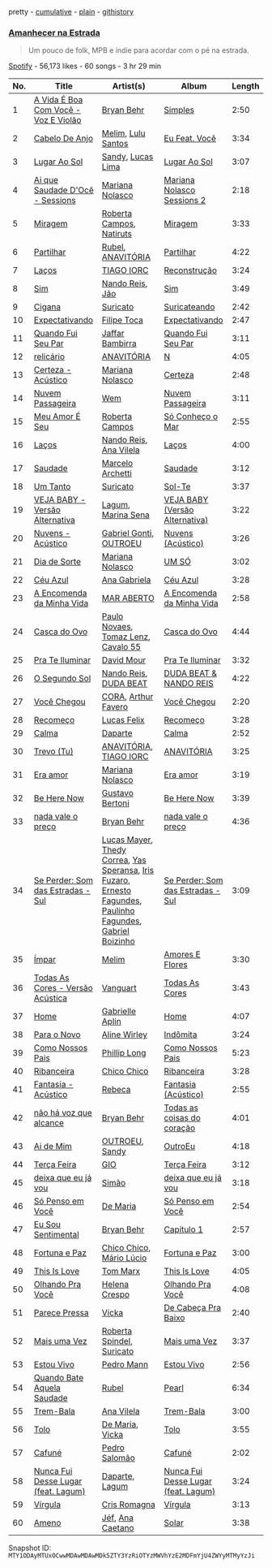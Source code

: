 pretty - [cumulative](/playlists/cumulative/37i9dQZF1DX7C2YzRKS41S.md) - [plain](/playlists/plain/37i9dQZF1DX7C2YzRKS41S) - [githistory](https://github.githistory.xyz/mackorone/spotify-playlist-archive/blob/main/playlists/plain/37i9dQZF1DX7C2YzRKS41S)

### [Amanhecer na Estrada](https://open.spotify.com/playlist/37i9dQZF1DX7C2YzRKS41S)

> Um pouco de folk, MPB e indie para acordar com o pé na estrada.

[Spotify](https://open.spotify.com/user/spotify) - 56,173 likes - 60 songs - 3 hr 29 min

| No. | Title | Artist(s) | Album | Length |
|---|---|---|---|---|
| 1 | [A Vida É Boa Com Você \- Voz E Violão](https://open.spotify.com/track/7w36CnYumoRl1ryZOWsJnk) | [Bryan Behr](https://open.spotify.com/artist/1nbIxJpSdhe1dzImxd8WfF) | [Simples](https://open.spotify.com/album/7xVxIAZOM8ac4viH06lVD9) | 2:50 |
| 2 | [Cabelo De Anjo](https://open.spotify.com/track/4QWsMXZ60waQmBBduGM2ci) | [Melim](https://open.spotify.com/artist/6uYrXgVHctAJtIdSODcyLJ), [Lulu Santos](https://open.spotify.com/artist/0A1oy7PC7fdzURgaLaWkL1) | [Eu Feat\. Você](https://open.spotify.com/album/2miEOiHroQ1WgUPdS1TPk7) | 3:34 |
| 3 | [Lugar Ao Sol](https://open.spotify.com/track/3EY2I6zWuJjZai4G7Bcmzx) | [Sandy](https://open.spotify.com/artist/4ZfTpxwHwtot9Ps59bXAF8), [Lucas Lima](https://open.spotify.com/artist/511AKBfXwSHIIekEKrjqab) | [Lugar Ao Sol](https://open.spotify.com/album/3wa8aaRNTsOnZpzCtWoYzg) | 3:07 |
| 4 | [Ai que Saudade D'Ocê \- Sessions](https://open.spotify.com/track/3jLkEBt841U8Nbca03XD0q) | [Mariana Nolasco](https://open.spotify.com/artist/2DMXwm5MCyjDIQ7W3Zh7EH) | [Mariana Nolasco Sessions 2](https://open.spotify.com/album/5hOl5QyQ3r0Y9DQDoVfszF) | 2:18 |
| 5 | [Miragem](https://open.spotify.com/track/23hHJyj6LwcJtzvu9vVhZT) | [Roberta Campos](https://open.spotify.com/artist/5CC2At3k0Xnyc5s9yHdyax), [Natiruts](https://open.spotify.com/artist/4PhdYoQGH8s1xee81dqQOO) | [Miragem](https://open.spotify.com/album/7heza5YlpANyzWtj0PZWhq) | 3:33 |
| 6 | [Partilhar](https://open.spotify.com/track/1PQRwFvNM7xV65bIkHmDtx) | [Rubel](https://open.spotify.com/artist/0slVGXBggrLglTLNKbeEyW), [ANAVITÓRIA](https://open.spotify.com/artist/1sPg5EHuQXTMElpZ4iUgXe) | [Partilhar](https://open.spotify.com/album/1pbjhsgtyc5hOVNaaz6tpN) | 4:22 |
| 7 | [Laços](https://open.spotify.com/track/67TkwLw4MU99lmHtUYo340) | [TIAGO IORC](https://open.spotify.com/artist/4iWkwAVzssjb8XgxdoOL6M) | [Reconstrução](https://open.spotify.com/album/4MaXnFPKQXHK7voqrWGEPn) | 3:24 |
| 8 | [Sim](https://open.spotify.com/track/1CDItzs1Ud0u9PDKdJgrio) | [Nando Reis](https://open.spotify.com/artist/7n1XMwvxPf10t4OX6h6Ufy), [Jão](https://open.spotify.com/artist/59FrDXDVJz0EKqYg39dnT2) | [Sim](https://open.spotify.com/album/04t4WLCMz8nzevU7Frcn1g) | 3:49 |
| 9 | [Cigana](https://open.spotify.com/track/30LW6tUCnkLZXuJHNB3bLJ) | [Suricato](https://open.spotify.com/artist/35j8oMehl8Q9mLnVmkVqMC) | [Suricateando](https://open.spotify.com/album/7oVcPsDEOAMcuAferDjzTx) | 2:42 |
| 10 | [Expectativando](https://open.spotify.com/track/3mT5ozcly6OB2VtftGl00v) | [Filipe Toca](https://open.spotify.com/artist/0jODqzGbGbc5yl0nfnGhVZ) | [Expectativando](https://open.spotify.com/album/537ABUoiMjWvrt182Egi86) | 2:47 |
| 11 | [Quando Fui Seu Par](https://open.spotify.com/track/7zp5QUrEGqQXDAwwFsk7Ku) | [Jaffar Bambirra](https://open.spotify.com/artist/7fKgOWFmEK3tIokXoTaXV5) | [Quando Fui Seu Par](https://open.spotify.com/album/2J9evPzR34lbRhlBjFrl0w) | 3:11 |
| 12 | [relicário](https://open.spotify.com/track/1fZgxJgmmOl8zCyHgcKAWE) | [ANAVITÓRIA](https://open.spotify.com/artist/1sPg5EHuQXTMElpZ4iUgXe) | [N](https://open.spotify.com/album/0ArhyC2E8UYtNhFYBialf0) | 4:05 |
| 13 | [Certeza \- Acústico](https://open.spotify.com/track/1GK98aTl2dzvvHqpFw0euo) | [Mariana Nolasco](https://open.spotify.com/artist/2DMXwm5MCyjDIQ7W3Zh7EH) | [Certeza](https://open.spotify.com/album/6x8Xo3rloxQEy8xIBumNvC) | 2:48 |
| 14 | [Nuvem Passageira](https://open.spotify.com/track/3pWXxtwyV4RHkNxD8fGvj4) | [Wem](https://open.spotify.com/artist/03U2zyL8CArxG4xX5mS2Fd) | [Nuvem Passageira](https://open.spotify.com/album/0LP4xZ87Qp6tFxmn3N1xXV) | 3:11 |
| 15 | [Meu Amor É Seu](https://open.spotify.com/track/4kc7hKuZFE3XYd2xMVvdxS) | [Roberta Campos](https://open.spotify.com/artist/5CC2At3k0Xnyc5s9yHdyax) | [Só Conheço o Mar](https://open.spotify.com/album/2C3fZsdvNDv3qYQSdTZTQk) | 2:55 |
| 16 | [Laços](https://open.spotify.com/track/1WrHBBRPokbuJSon8AGlA9) | [Nando Reis](https://open.spotify.com/artist/7n1XMwvxPf10t4OX6h6Ufy), [Ana Vilela](https://open.spotify.com/artist/66mL7YE8rG9eCu4QgM64m4) | [Laços](https://open.spotify.com/album/51sijugqSA8tgMswbFjupX) | 4:00 |
| 17 | [Saudade](https://open.spotify.com/track/7FEbkkKqbYhzRwi4OeaQcH) | [Marcelo Archetti](https://open.spotify.com/artist/5PbJzWZJVlmAWfCNowFZkm) | [Saudade](https://open.spotify.com/album/2zibX1fS6sawMsvJdEmmKA) | 3:12 |
| 18 | [Um Tanto](https://open.spotify.com/track/1BQhXbN8AzvHQrS7SvH58x) | [Suricato](https://open.spotify.com/artist/35j8oMehl8Q9mLnVmkVqMC) | [Sol\-Te](https://open.spotify.com/album/3wk0JZQ0eTP1rpiAlMpuV6) | 3:37 |
| 19 | [VEJA BABY \- Versão Alternativa](https://open.spotify.com/track/3GCvBFyQNf5HE4UIni7euC) | [Lagum](https://open.spotify.com/artist/5D56dZmhE9DgT01XixdHiD), [Marina Sena](https://open.spotify.com/artist/0nFdWpwl7h6fp3ADRyG14L) | [VEJA BABY \(Versão Alternativa\)](https://open.spotify.com/album/22PDkm4FLzUxArqoFKKYnQ) | 3:22 |
| 20 | [Nuvens \- Acústico](https://open.spotify.com/track/29gNG2pGiEK0ygQIDiWNyo) | [Gabriel Gonti](https://open.spotify.com/artist/7BPHTWFEfvH7HPfHLU1EOg), [OUTROEU](https://open.spotify.com/artist/3gZAVWMzKOt1tVO4tHoGwo) | [Nuvens \(Acústico\)](https://open.spotify.com/album/5GhkSzN8xwcfGUAFYZs16y) | 3:26 |
| 21 | [Dia de Sorte](https://open.spotify.com/track/0bJ5Pa8GqcyC4PNYcHQDeN) | [Mariana Nolasco](https://open.spotify.com/artist/2DMXwm5MCyjDIQ7W3Zh7EH) | [UM SÓ](https://open.spotify.com/album/3NEwEbyUBvhPNoil4FFta9) | 3:02 |
| 22 | [Céu Azul](https://open.spotify.com/track/2GvbK34eLArbttr0bXRu4l) | [Ana Gabriela](https://open.spotify.com/artist/6a9WLQ5NsIV7U2qB16uFWD) | [Céu Azul](https://open.spotify.com/album/6h1YceFakmfDMsTqVDNp1N) | 3:28 |
| 23 | [A Encomenda da Minha Vida](https://open.spotify.com/track/4hYcZfeUkOw4GoV5APKMdV) | [MAR ABERTO](https://open.spotify.com/artist/2PK9pWPbpzjPDM2HVR1NEO) | [A Encomenda da Minha Vida](https://open.spotify.com/album/3qdT1eBgzXQjaAwsys5zvR) | 2:58 |
| 24 | [Casca do Ovo](https://open.spotify.com/track/21UV3qUvsDenzdvTbXg4Nc) | [Paulo Novaes](https://open.spotify.com/artist/1Ee2vIMGWEMnEqcjJ8nKZ6), [Tomaz Lenz](https://open.spotify.com/artist/417JpHs58jEikADklRHgVX), [Cavalo 55](https://open.spotify.com/artist/4tWsAyT9EpNzQWly3Zp5M1) | [Casca do Ovo](https://open.spotify.com/album/2xuHLEn0Y8AqLdZWeqIjQ2) | 4:44 |
| 25 | [Pra Te Iluminar](https://open.spotify.com/track/0cchF6GS8r28iyHrCdsEJa) | [David Mour](https://open.spotify.com/artist/3fgi1hfJkAETgn5Yp2LuiY) | [Pra Te Iluminar](https://open.spotify.com/album/4dwyaJb4tpBBIpmHlIIjK7) | 3:32 |
| 26 | [O Segundo Sol](https://open.spotify.com/track/4B1A052R2n4HGE9JeieF5K) | [Nando Reis](https://open.spotify.com/artist/7n1XMwvxPf10t4OX6h6Ufy), [DUDA BEAT](https://open.spotify.com/artist/2QLSJqqGIstNbO6nYRR16o) | [DUDA BEAT & NANDO REIS](https://open.spotify.com/album/4VbIJk7efjjzApqlSeEIra) | 4:22 |
| 27 | [Você Chegou](https://open.spotify.com/track/6tyWzVdRd6loW3mkfhh4xV) | [CORA](https://open.spotify.com/artist/2qy3VPlMGKCe25BNET0vdp), [Arthur Favero](https://open.spotify.com/artist/6ro3Jx7xVl5MVF4HzZ2puK) | [Você Chegou](https://open.spotify.com/album/2H0srRA21uGJ4UMleEPvWK) | 2:20 |
| 28 | [Recomeço](https://open.spotify.com/track/7pyj2l80Wwz3LnAstQK1dE) | [Lucas Felix](https://open.spotify.com/artist/4bdlQqQxa0NVjqHWkr5meV) | [Recomeço](https://open.spotify.com/album/1vo6iJXFZceDfEz9099CpC) | 3:28 |
| 29 | [Calma](https://open.spotify.com/track/5zMHggqhl3ZMiQ9VbbNsbx) | [Daparte](https://open.spotify.com/artist/6D5hUhZncLiNMeE3gq9BhL) | [Calma](https://open.spotify.com/album/3bVdgjWqzwCgH7AGy3IsPV) | 2:52 |
| 30 | [Trevo \(Tu\)](https://open.spotify.com/track/2vRBYKWOyHtFMtiK60qRz7) | [ANAVITÓRIA](https://open.spotify.com/artist/1sPg5EHuQXTMElpZ4iUgXe), [TIAGO IORC](https://open.spotify.com/artist/4iWkwAVzssjb8XgxdoOL6M) | [ANAVITÓRIA](https://open.spotify.com/album/2UkBU2McOTulQ1Ki7OwDIw) | 3:25 |
| 31 | [Era amor](https://open.spotify.com/track/5Gy1BzwlIVSjRIsAUkALZn) | [Mariana Nolasco](https://open.spotify.com/artist/2DMXwm5MCyjDIQ7W3Zh7EH) | [Era amor](https://open.spotify.com/album/6Mm1M4h84mJcptcSmkf2iE) | 3:19 |
| 32 | [Be Here Now](https://open.spotify.com/track/04NQ1q92DRbxWq6lhpVVDQ) | [Gustavo Bertoni](https://open.spotify.com/artist/3SBeVI3ELQKQTEDoQ9ztq9) | [Be Here Now](https://open.spotify.com/album/5NiF9DMkOpOmhUDyI0XYSu) | 3:39 |
| 33 | [nada vale o preço](https://open.spotify.com/track/7DUbJL6jtQBCoCPm0hyQQk) | [Bryan Behr](https://open.spotify.com/artist/1nbIxJpSdhe1dzImxd8WfF) | [nada vale o preço](https://open.spotify.com/album/0dAqZacB6swpyjHkBbqnwG) | 4:36 |
| 34 | [Se Perder: Som das Estradas \- Sul](https://open.spotify.com/track/2wPaBZBh6zcJsxPFyGV2gm) | [Lucas Mayer](https://open.spotify.com/artist/724jACjbdJB5S18AqUAOQw), [Thedy Correa](https://open.spotify.com/artist/59pipqO5jBywBb0Plajs6I), [Yas Speransa](https://open.spotify.com/artist/6LwBwgTEq3SJoXS1G6gxz1), [Iris Fuzaro](https://open.spotify.com/artist/6ZJN1w4UBfLnpOyUeHW9eY), [Ernesto Fagundes](https://open.spotify.com/artist/6K9wH5qGxFO0HIBenPpHXH), [Paulinho Fagundes](https://open.spotify.com/artist/1cvcyqBn1ViC4FyyiGwqjO), [Gabriel Boizinho](https://open.spotify.com/artist/75n4w5DtLZ6bNsDJobpC88) | [Se Perder: Som das Estradas \- Sul](https://open.spotify.com/album/1XSHw9gFrxILHyy6RrCeVy) | 3:09 |
| 35 | [Ímpar](https://open.spotify.com/track/3vXKSy1vWDvl6DeKUxxpaG) | [Melim](https://open.spotify.com/artist/6uYrXgVHctAJtIdSODcyLJ) | [Amores E Flores](https://open.spotify.com/album/6rqpxYPwbgn348n8b5j7ne) | 3:30 |
| 36 | [Todas As Cores \- Versão Acústica](https://open.spotify.com/track/4xiAj5nbQAcQhcqXiqNAg3) | [Vanguart](https://open.spotify.com/artist/0rexWKb4rBwWS07SoHqsX0) | [Todas As Cores](https://open.spotify.com/album/3ASmfjCtnCsvv0PrYoSevq) | 3:43 |
| 37 | [Home](https://open.spotify.com/track/3X01VeoR0GckfiXlFRrJmF) | [Gabrielle Aplin](https://open.spotify.com/artist/3w6zswp5THsSKYLICUbDTZ) | [Home](https://open.spotify.com/album/0227L6DB3iVlI5xDLttmTN) | 4:07 |
| 38 | [Para o Novo](https://open.spotify.com/track/3swSMrutONgXUMIbkZ02gw) | [Aline Wirley](https://open.spotify.com/artist/5QJMxfSyCyewbvI9FM7p1q) | [Indômita](https://open.spotify.com/album/59G6GQbxuBCJoZPAzf7wWx) | 3:24 |
| 39 | [Como Nossos Pais](https://open.spotify.com/track/6Y2V9bofqF3aRVaBhBi73b) | [Phillip Long](https://open.spotify.com/artist/26FGaBmX3yqXeFp3rTPWyp) | [Como Nossos Pais](https://open.spotify.com/album/4f8LK9iitG0EAWkSGJlPLo) | 5:23 |
| 40 | [Ribanceira](https://open.spotify.com/track/4VBNM49iuUc3JlXNtBPNbn) | [Chico Chico](https://open.spotify.com/artist/3mVWRyXgs9GEWLsgknbh9s) | [Ribanceira](https://open.spotify.com/album/229PkGV4gSgGNoHmWPYiJt) | 3:28 |
| 41 | [Fantasia \- Acústico](https://open.spotify.com/track/4nnKcnDaW7iqkNNgVn5DVM) | [Rebeca](https://open.spotify.com/artist/1n50LGC4ZlJrgHFjsurNWN) | [Fantasia \(Acústico\)](https://open.spotify.com/album/4uRZNPrsAVaPGKoMsDjRIw) | 2:55 |
| 42 | [não há voz que alcance](https://open.spotify.com/track/1KFe4uS0OzHyMfSacZUgEI) | [Bryan Behr](https://open.spotify.com/artist/1nbIxJpSdhe1dzImxd8WfF) | [Todas as coisas do coração](https://open.spotify.com/album/2q73QEdkpX3QOVeG3vLj8W) | 4:01 |
| 43 | [Ai de Mim](https://open.spotify.com/track/5df99H7yd4phkyAR9feLdf) | [OUTROEU](https://open.spotify.com/artist/3gZAVWMzKOt1tVO4tHoGwo), [Sandy](https://open.spotify.com/artist/4ZfTpxwHwtot9Ps59bXAF8) | [OutroEu](https://open.spotify.com/album/0TkXnCE4W4ePll9mXmjhP4) | 4:18 |
| 44 | [Terça Feira](https://open.spotify.com/track/755qyi0rqDzMsF9tfWMxLG) | [GIO](https://open.spotify.com/artist/0nzP39BSZT0Wsw7JQBz9o7) | [Terça Feira](https://open.spotify.com/album/0mcnX0t8n7OEKx1UoJpcqi) | 3:12 |
| 45 | [deixa que eu já vou](https://open.spotify.com/track/4td0kvJluzs9IeqnASVllo) | [Simão](https://open.spotify.com/artist/2wkEw9j9xteOnF00DqUI34) | [deixa que eu já vou](https://open.spotify.com/album/744yL93oUhidi5dTt32T7z) | 3:18 |
| 46 | [Só Penso em Você](https://open.spotify.com/track/4gfxor1ZE1jhQky49hMbCf) | [De Maria](https://open.spotify.com/artist/0svtu3vOORPQEMmxV37rJn) | [Só Penso em Você](https://open.spotify.com/album/46DpgCKQ1g2HbXolkiMzbI) | 2:54 |
| 47 | [Eu Sou Sentimental](https://open.spotify.com/track/2ZnG4Lt6TlOKxJn9mq9KXD) | [Bryan Behr](https://open.spotify.com/artist/1nbIxJpSdhe1dzImxd8WfF) | [Capítulo 1](https://open.spotify.com/album/1e7D67Xm7d2bOIDdRlBJIR) | 2:57 |
| 48 | [Fortuna e Paz](https://open.spotify.com/track/76QfrFK7OiK82C51iqWNu7) | [Chico Chico](https://open.spotify.com/artist/3mVWRyXgs9GEWLsgknbh9s), [Mário Lúcio](https://open.spotify.com/artist/0l0E5CN1nDzWU8hwwareoI) | [Fortuna e Paz](https://open.spotify.com/album/2jdha01PurEQqe5BasgMHC) | 3:00 |
| 49 | [This Is Love](https://open.spotify.com/track/4svyWPcXznHkdtWspiKJaI) | [Tom Marx](https://open.spotify.com/artist/5eeeL1mlgQlAEZNwzY9rQU) | [This Is Love](https://open.spotify.com/album/5HGBHdAGA1CZWQKoFkkCS4) | 4:05 |
| 50 | [Olhando Pra Você](https://open.spotify.com/track/0ynCBNl6NcbsnwG9cSvQHv) | [Helena Crespo](https://open.spotify.com/artist/3NedcabZdLX3VIJtPil96h) | [Olhando Pra Você](https://open.spotify.com/album/59TpQGEapksVR1XylKqEHG) | 4:08 |
| 51 | [Parece Pressa](https://open.spotify.com/track/5Z1GGWmnoPdHGelvM99vgO) | [Vicka](https://open.spotify.com/artist/5ITGPHkPyU6uvvrhMjCGai) | [De Cabeça Pra Baixo](https://open.spotify.com/album/36mc8clQQYccyzD9HkzXPv) | 2:40 |
| 52 | [Mais uma Vez](https://open.spotify.com/track/0VCfqWbvivWE0fnBY6joCF) | [Roberta Spindel](https://open.spotify.com/artist/4w4yHWFlpurx4MTWGy6cxR), [Suricato](https://open.spotify.com/artist/35j8oMehl8Q9mLnVmkVqMC) | [Mais uma Vez](https://open.spotify.com/album/3cQZkFpx3RSs11FIaLWTBO) | 3:37 |
| 53 | [Estou Vivo](https://open.spotify.com/track/0E4MQi6lcBOBwy2wxfxbc3) | [Pedro Mann](https://open.spotify.com/artist/6K0th5Ko8P3DR6KHN4xVoj) | [Estou Vivo](https://open.spotify.com/album/57ky0d7AyoSc9U8YbqU3zN) | 2:56 |
| 54 | [Quando Bate Aquela Saudade](https://open.spotify.com/track/76bcaYeKOKTrj9lEc9BZFU) | [Rubel](https://open.spotify.com/artist/0slVGXBggrLglTLNKbeEyW) | [Pearl](https://open.spotify.com/album/25fli8PlxpP10WpirvDpMT) | 6:34 |
| 55 | [Trem\-Bala](https://open.spotify.com/track/05QeyKGAn4TZrv41tMiD1A) | [Ana Vilela](https://open.spotify.com/artist/66mL7YE8rG9eCu4QgM64m4) | [Trem\-Bala](https://open.spotify.com/album/5LsQsZiCiIsviDVngEurIF) | 3:00 |
| 56 | [Tolo](https://open.spotify.com/track/3tSCASsxRHEzUsePqBqNx0) | [De Maria](https://open.spotify.com/artist/0svtu3vOORPQEMmxV37rJn), [Vicka](https://open.spotify.com/artist/5ITGPHkPyU6uvvrhMjCGai) | [Tolo](https://open.spotify.com/album/2PrBFoMEpcBsLgI3ATa76s) | 3:55 |
| 57 | [Cafuné](https://open.spotify.com/track/7zjKBYb0C2NxGWLBmrveQl) | [Pedro Salomão](https://open.spotify.com/artist/3iEB8nwJu246B3fN4zPuqW) | [Cafuné](https://open.spotify.com/album/5iSqDjYcmolXIVFqInrgFl) | 2:02 |
| 58 | [Nunca Fui Desse Lugar \(feat\. Lagum\)](https://open.spotify.com/track/7mp85jFaa7DBmRcyUZ4YPc) | [Daparte](https://open.spotify.com/artist/6D5hUhZncLiNMeE3gq9BhL), [Lagum](https://open.spotify.com/artist/5D56dZmhE9DgT01XixdHiD) | [Nunca Fui Desse Lugar \(feat\. Lagum\)](https://open.spotify.com/album/3F4yeqmQpZ2xGEjVgHYOub) | 3:24 |
| 59 | [Vírgula](https://open.spotify.com/track/3hfSi8c18dgL3lO0u1HRDw) | [Cris Romagna](https://open.spotify.com/artist/4ITd00e5r2QhotcIdfNMRW) | [Vírgula](https://open.spotify.com/album/3MhS3Bu4OAU9tPQzoTg4pP) | 3:13 |
| 60 | [Ameno](https://open.spotify.com/track/5xOceLdXjI6xdDiN0z33QU) | [Jéf](https://open.spotify.com/artist/1oQx7H437iFRCuhv4HOsNR), [Ana Caetano](https://open.spotify.com/artist/12zdfTW9H2vtFe0WriVUhG) | [Solar](https://open.spotify.com/album/5jAiSA1sO1BDl28Ieqq6Jl) | 3:38 |

Snapshot ID: `MTY1ODAyMTUxOCwwMDAwMDAwMDk5ZTY3YzRiOTYzMWVhYzE2MDFmYjU4ZWYyMTMyYzJi`
